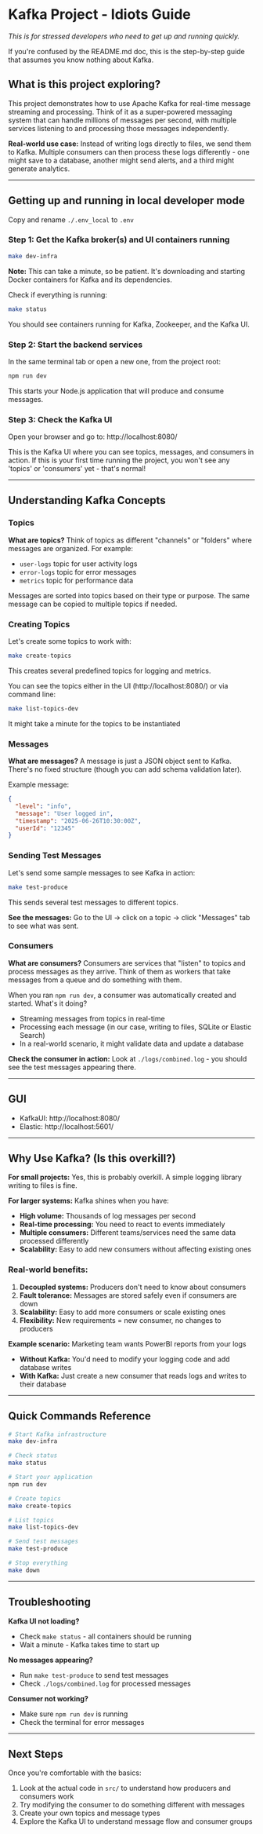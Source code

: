 # Kafka Project - Idiots Guide

_This is for stressed developers who need to get up and running quickly._

If you're confused by the README.md doc, this is the step-by-step guide that assumes you know nothing about Kafka.

## What is this project exploring?

This project demonstrates how to use Apache Kafka for real-time message streaming and processing. Think of it as a super-powered messaging system that can handle millions of messages per second, with multiple services listening to and processing those messages independently.

**Real-world use case:** Instead of writing logs directly to files, we send them to Kafka. Multiple consumers can then process these logs differently - one might save to a database, another might send alerts, and a third might generate analytics.

---

## Getting up and running in local developer mode

Copy and rename `./.env_local` to `.env`

### Step 1: Get the Kafka broker(s) and UI containers running

```bash
make dev-infra
```

**Note:** This can take a minute, so be patient. It's downloading and starting Docker containers for Kafka and its dependencies.

Check if everything is running:

```bash
make status
```

You should see containers running for Kafka, Zookeeper, and the Kafka UI.

### Step 2: Start the backend services

In the same terminal tab or open a new one, from the project root:

```bash
npm run dev
```

This starts your Node.js application that will produce and consume messages.

### Step 3: Check the Kafka UI

Open your browser and go to: http://localhost:8080/

This is the Kafka UI where you can see topics, messages, and consumers in action. If this is your first time running the project, you won't see any 'topics' or 'consumers' yet - that's normal!

---

## Understanding Kafka Concepts

### Topics

**What are topics?** Think of topics as different "channels" or "folders" where messages are organized. For example:

- `user-logs` topic for user activity logs
- `error-logs` topic for error messages
- `metrics` topic for performance data

Messages are sorted into topics based on their type or purpose. The same message can be copied to multiple topics if needed.

### Creating Topics

Let's create some topics to work with:

```bash
make create-topics
```

This creates several predefined topics for logging and metrics.

You can see the topics either in the UI (http://localhost:8080/) or via command line:

```bash
make list-topics-dev
```

It might take a minute for the topics to be instantiated

### Messages

**What are messages?** A message is just a JSON object sent to Kafka. There's no fixed structure (though you can add schema validation later).

Example message:

```json
{
  "level": "info",
  "message": "User logged in",
  "timestamp": "2025-06-26T10:30:00Z",
  "userId": "12345"
}
```

### Sending Test Messages

Let's send some sample messages to see Kafka in action:

```bash
make test-produce
```

This sends several test messages to different topics.

**See the messages:** Go to the UI → click on a topic → click "Messages" tab to see what was sent.

### Consumers

**What are consumers?** Consumers are services that "listen" to topics and process messages as they arrive. Think of them as workers that take messages from a queue and do something with them.

When you ran `npm run dev`, a consumer was automatically created and started. What's it doing?

- Streaming messages from topics in real-time
- Processing each message (in our case, writing to files, SQLite or Elastic Search)
- In a real-world scenario, it might validate data and update a database

**Check the consumer in action:** Look at `./logs/combined.log` - you should see the test messages appearing there.

---

## GUI

- KafkaUI: http://localhost:8080/
- Elastic: http://localhost:5601/

---

## Why Use Kafka? (Is this overkill?)

**For small projects:** Yes, this is probably overkill. A simple logging library writing to files is fine.

**For larger systems:** Kafka shines when you have:

- **High volume:** Thousands of log messages per second
- **Real-time processing:** You need to react to events immediately
- **Multiple consumers:** Different teams/services need the same data processed differently
- **Scalability:** Easy to add new consumers without affecting existing ones

### Real-world benefits:

1. **Decoupled systems:** Producers don't need to know about consumers
2. **Fault tolerance:** Messages are stored safely even if consumers are down
3. **Scalability:** Easy to add more consumers or scale existing ones
4. **Flexibility:** New requirements = new consumer, no changes to producers

**Example scenario:** Marketing team wants PowerBI reports from your logs

- **Without Kafka:** You'd need to modify your logging code and add database writes
- **With Kafka:** Just create a new consumer that reads logs and writes to their database

---

## Quick Commands Reference

```bash
# Start Kafka infrastructure
make dev-infra

# Check status
make status

# Start your application
npm run dev

# Create topics
make create-topics

# List topics
make list-topics-dev

# Send test messages
make test-produce

# Stop everything
make down
```

---

## Troubleshooting

**Kafka UI not loading?**

- Check `make status` - all containers should be running
- Wait a minute - Kafka takes time to start up

**No messages appearing?**

- Run `make test-produce` to send test messages
- Check `./logs/combined.log` for processed messages

**Consumer not working?**

- Make sure `npm run dev` is running
- Check the terminal for error messages

---

## Next Steps

Once you're comfortable with the basics:

1. Look at the actual code in `src/` to understand how producers and consumers work
2. Try modifying the consumer to do something different with messages
3. Create your own topics and message types
4. Explore the Kafka UI to understand message flow and consumer groups
